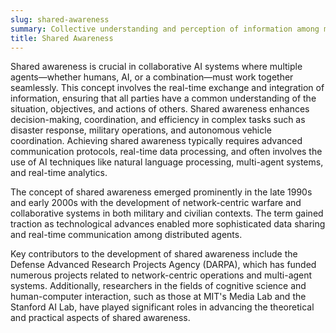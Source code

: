 ```yaml
---
slug: shared-awareness
summary: Collective understanding and perception of information among multiple agents, both human and machine, in a given environment.
title: Shared Awareness
---
```


Shared awareness is crucial in collaborative AI systems where multiple agents—whether humans, AI, or a combination—must work together seamlessly. This concept involves the real-time exchange and integration of information, ensuring that all parties have a common understanding of the situation, objectives, and actions of others. Shared awareness enhances decision-making, coordination, and efficiency in complex tasks such as disaster response, military operations, and autonomous vehicle coordination. Achieving shared awareness typically requires advanced communication protocols, real-time data processing, and often involves the use of AI techniques like natural language processing, multi-agent systems, and real-time analytics.

The concept of shared awareness emerged prominently in the late 1990s and early 2000s with the development of network-centric warfare and collaborative systems in both military and civilian contexts. The term gained traction as technological advances enabled more sophisticated data sharing and real-time communication among distributed agents.

Key contributors to the development of shared awareness include the Defense Advanced Research Projects Agency (DARPA), which has funded numerous projects related to network-centric operations and multi-agent systems. Additionally, researchers in the fields of cognitive science and human-computer interaction, such as those at MIT's Media Lab and the Stanford AI Lab, have played significant roles in advancing the theoretical and practical aspects of shared awareness.

